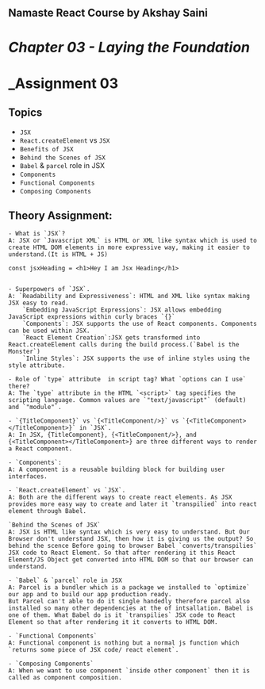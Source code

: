 ## Namaste React Course by Akshay Saini
# _Chapter 03 - Laying the Foundation_

# _Assignment 03

## Topics
- `JSX`
- `React.createElement` vs `JSX`
- `Benefits of JSX`
- `Behind the Scenes of JSX`
- `Babel` & `parcel` role in JSX
- `Components`
- `Functional Components`
- `Composing Components` 


## Theory Assignment:
```
- What is `JSX`?
A: JSX or `Javascript XML` is HTML or XML like syntax which is used to create HTML DOM elements in more expressive way, making it easier to understand.(It is HTML + JS)

```
    const jsxHeading = <h1>Hey I am Jsx Heading</h1>
```

```



```
- Superpowers of `JSX`.
A: `Readability and Expressiveness`: HTML and XML like syntax making JSX easy to read.
    `Embedding JavaScript Expressions`: JSX allows embedding JavaScript expressions within curly braces `{}`
    `Components`: JSX supports the use of React components. Components can be used within JSX.
    `React Element Creation`:JSX gets transformed into React.createElement calls during the build process.(`Babel is the Monster`)
    `Inline Styles`: JSX supports the use of inline styles using the style attribute. 
```



```
- Role of `type` attribute  in script tag? What `options can I use` there?
A: The `type` attribute in the HTML `<script>` tag specifies the scripting language. Common values are `"text/javascript"` (default) and `"module"`.
```




```
- `{TitleComponent}` vs `{<TitleComponent/>}` vs `{<TitleComponent></TitleComponent>}` in `JSX`.
A: In JSX, {TitleComponent}, {<TitleComponent/>}, and {<TitleComponent></TitleComponent>} are three different ways to render a React component. 
```



```
- `Components`:
A: A component is a reusable building block for building user interfaces.
```




```
- `React.createElement` vs `JSX`.
A: Both are the different ways to create react elements. As JSX provides more easy way to create and later it `transpilied` into react element through Babel.
```




```
`Behind the Scenes of JSX`
A: JSX is HTML like syntax which is very easy to understand. But Our Browser don't understand JSX, then how it is giving us the output? So behind the scence Before going to browser Babel `converts/transpilies` JSX code to React Element. So that after rendering it this React Element/JS Object get converted into HTML DOM so that our browser can understand.
```



```
- `Babel` & `parcel` role in JSX
A: Parcel is a bundler which is a package we installed to `optimize` our app and to build our app production ready.
But Parcel can't able to do it single handedly therefore parcel also installed so many other dependencies at the of intsallation. Babel is one of them. What Babel do is it `transpilies` JSX code to React Element so that after rendering it it converts to HTML DOM.
```




```
- `Functional Components`
A: Functional component is nothing but a normal js function which  `returns some piece of JSX code/ react element`.
```



```
- `Composing Components` 
A: When we want to use component `inside other component` then it is called as component composition.
```